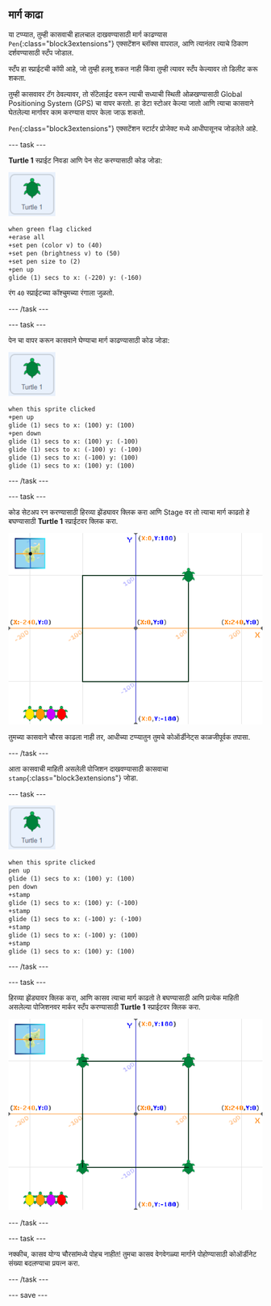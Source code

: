 ## मार्ग काढा

या टप्प्यात, तुम्ही कासवाची हालचाल दाखवण्यासाठी मार्ग काढण्यास `Pen`{:class="block3extensions"} एक्सटेंशन ब्लॉक्स वापराल, आणि त्यानंतर त्याचे ठिकाण दर्शवण्यासाठी स्टँप जोडाल.

स्टँप हा स्प्राईटची कॉपी आहे, जो तुम्ही हलवू शकत नाही किंवा तुम्ही त्यावर स्टँप केल्यावर तो डिलीट करू शकता.

तुम्ही कासवावर टॅग ठेवल्यावर, तो सॅटेलाईट वरून त्याची सध्याची स्थिती ओळखण्यासाठी Global Positioning System (GPS) चा वापर करतो. हा डेटा स्टोअर केल्या जातो आणि त्याचा कासवाने घेतलेल्या मार्गावर काम करण्यास वापर केला जाऊ शकतो.

`Pen`{:class="block3extensions"} एक्सटेंशन स्टार्टर प्रोजेक्ट मध्ये आधीपासूनच जोडलेले आहे.

--- task ---

**Turtle 1** स्प्राईट निवडा आणि पेन सेट करण्यासाठी कोड जोडा:

![Turtle 1 स्प्राईटची इमेज](images/turtle-1-sprite.png)

```blocks3
when green flag clicked
+erase all
+set pen (color v) to (40)
+set pen (brightness v) to (50)
+set pen size to (2)
+pen up
glide (1) secs to x: (-220) y: (-160)
```

रंग `40` स्प्राईटच्या कॉश्चुमच्या रंगाला जुळतो.

--- /task ---

--- task ---

पेन चा वापर करून कासवाने घेण्याचा मार्ग काढण्यासाठी कोड जोडा:

![Turtle 1 स्प्राईटची इमेज](images/turtle-1-sprite.png)

```blocks3
when this sprite clicked
+pen up
glide (1) secs to x: (100) y: (100)
+pen down
glide (1) secs to x: (100) y: (-100)
glide (1) secs to x: (-100) y: (-100)
glide (1) secs to x: (-100) y: (100)
glide (1) secs to x: (100) y: (100)
```

--- /task ---

--- task ---

कोड सेटअप रन करण्यासाठी हिरव्या झेंड्यावर क्लिक करा आणि Stage वर तो त्याचा मार्ग काढतो हे बघण्यासाठी **Turtle 1** स्प्राईटवर क्लिक करा.

![Turtle 1 स्प्राईटचा मार्ग](images/turtle-1-path.png)

तुमच्या कासवाने चौरस काढला नाही तर, आधीच्या टप्प्यातुन तुमचे कोऑर्डीनेट्स काळजीपूर्वक तपासा.

--- /task ---

आता कासवाची माहिती असलेली पोजिशन दाखवण्यासाठी कासवाचा `stamp`{:class="block3extensions"} जोडा.

--- task ---

![Turtle 1 स्प्राईटची इमेज](images/turtle-1-sprite.png)

```blocks3
when this sprite clicked
pen up
glide (1) secs to x: (100) y: (100)
pen down
+stamp
glide (1) secs to x: (100) y: (-100)
+stamp
glide (1) secs to x: (-100) y: (-100)
+stamp
glide (1) secs to x: (-100) y: (100)
+stamp
glide (1) secs to x: (100) y: (100)
```

--- /task ---

--- task ---

हिरव्या झेंड्यावर क्लिक करा, आणि कासव त्याचा मार्ग काढतो ते बघण्यासाठी आणि प्रत्येक माहिती असलेल्या पोजिशनवर मार्कर स्टँप करण्यासाठी **Turtle 1** स्प्राईटवर क्लिक करा.

![स्टँप सह Turtle 1 स्प्राईटचा मार्ग](images/turtle-1-stamps.png)

--- /task ---

--- task ---

नक्कीच, कासव योग्य चौरसांमध्ये पोहच नाहीत! तुमचा कासव वेगवेगळ्या मार्गाने पोहोण्यासाठी कोऑर्डीनेट संख्या बदलण्याचा प्रयत्न करा.

--- /task ---

--- save ---
